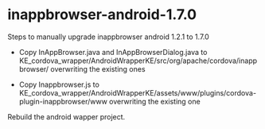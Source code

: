 # inappbrowser-android-1.7.0

Steps to manually upgrade inappbrowser android 1.2.1 to 1.7.0

* Copy InAppBrowser.java and InAppBrowserDialog.java to KE_cordova_wrapper/AndroidWrapperKE/src/org/apache/cordova/inappbrowser/ overwriting the existing ones

* Copy Inappbrowser.js to KE_cordova_wrapper/AndroidWrapperKE/assets/www/plugins/cordova-plugin-inappbrowser/www overwriting the existing one

Rebuild the android wapper project.
